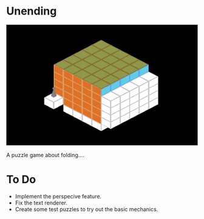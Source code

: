 # Unending

 ![A rough screenshot from the game.](https://github.com/collinjbrown/Unending/blob/d18a81923888bed1a1b44f6986542f8d64826f50/references/scrnsht.png)

 A puzzle game about folding....

# To Do
- Implement the perspecive feature.
- Fix the text renderer.
- Create some test puzzles to try out the basic mechanics.
